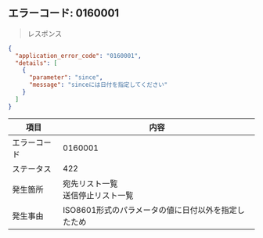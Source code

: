 ## エラーコード: 0160001

> レスポンス

```json
{
  "application_error_code": "0160001",
  "details": [
    {
      "parameter": "since",
      "message": "sinceには日付を指定してください"
    }
  ]
}
```

| 項目|内容|
--- | ---
エラーコード|0160001
ステータス|422
発生箇所|宛先リスト一覧<br />送信停止リスト一覧
発生事由| ISO8601形式のパラメータの値に日付以外を指定したため

